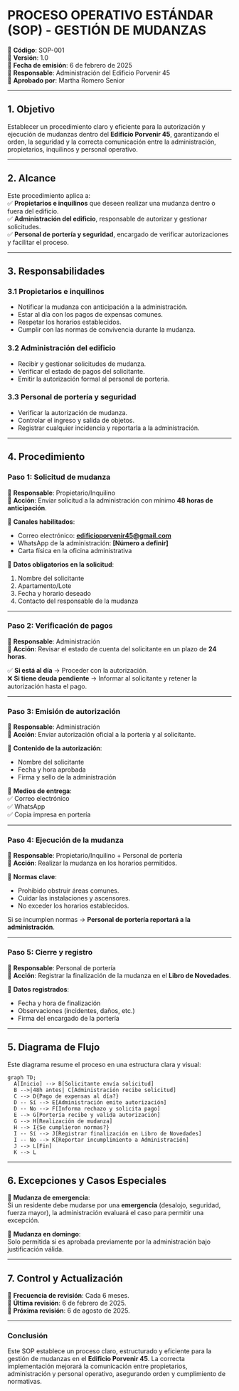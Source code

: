 # **PROCESO OPERATIVO ESTÁNDAR (SOP) - GESTIÓN DE MUDANZAS**  
📌 **Código**: SOP-001  
📌 **Versión**: 1.0  
📌 **Fecha de emisión**: 6 de febrero de 2025  
📌 **Responsable**: Administración del Edificio Porvenir 45  
📌 **Aprobado por**: Martha Romero Senior  

---

## **1. Objetivo**
Establecer un procedimiento claro y eficiente para la autorización y ejecución de mudanzas dentro del **Edificio Porvenir 45**, garantizando el orden, la seguridad y la correcta comunicación entre la administración, propietarios, inquilinos y personal operativo.  

---

## **2. Alcance**
Este procedimiento aplica a:  
✅ **Propietarios e inquilinos** que deseen realizar una mudanza dentro o fuera del edificio.  
✅ **Administración del edificio**, responsable de autorizar y gestionar solicitudes.  
✅ **Personal de portería y seguridad**, encargado de verificar autorizaciones y facilitar el proceso.  

---

## **3. Responsabilidades**
### **3.1 Propietarios e inquilinos**
- Notificar la mudanza con anticipación a la administración.  
- Estar al día con los pagos de expensas comunes.  
- Respetar los horarios establecidos.  
- Cumplir con las normas de convivencia durante la mudanza.  

### **3.2 Administración del edificio**
- Recibir y gestionar solicitudes de mudanza.  
- Verificar el estado de pagos del solicitante.  
- Emitir la autorización formal al personal de portería.  

### **3.3 Personal de portería y seguridad**
- Verificar la autorización de mudanza.  
- Controlar el ingreso y salida de objetos.  
- Registrar cualquier incidencia y reportarla a la administración.  

---

## **4. Procedimiento**
### **Paso 1: Solicitud de mudanza**
📌 **Responsable**: Propietario/Inquilino  
📌 **Acción**: Enviar solicitud a la administración con mínimo **48 horas de anticipación**.  

📍 **Canales habilitados**:  
- Correo electrónico: **edificioporvenir45@gmail.com**  
- WhatsApp de la administración: **[Número a definir]**  
- Carta física en la oficina administrativa  

📌 **Datos obligatorios en la solicitud**:  
1. Nombre del solicitante  
2. Apartamento/Lote  
3. Fecha y horario deseado  
4. Contacto del responsable de la mudanza  

---

### **Paso 2: Verificación de pagos**
📌 **Responsable**: Administración  
📌 **Acción**: Revisar el estado de cuenta del solicitante en un plazo de **24 horas**.  

✅ **Si está al día** → Proceder con la autorización.  
❌ **Si tiene deuda pendiente** → Informar al solicitante y retener la autorización hasta el pago.  

---

### **Paso 3: Emisión de autorización**
📌 **Responsable**: Administración  
📌 **Acción**: Enviar autorización oficial a la portería y al solicitante.  

📍 **Contenido de la autorización**:  
- Nombre del solicitante  
- Fecha y hora aprobada  
- Firma y sello de la administración  

📌 **Medios de entrega**:  
✅ Correo electrónico  
✅ WhatsApp  
✅ Copia impresa en portería  

---

### **Paso 4: Ejecución de la mudanza**
📌 **Responsable**: Propietario/Inquilino + Personal de portería  
📌 **Acción**: Realizar la mudanza en los horarios permitidos.  

📍 **Normas clave**:  
- Prohibido obstruir áreas comunes.  
- Cuidar las instalaciones y ascensores.  
- No exceder los horarios establecidos.  

Si se incumplen normas → **Personal de portería reportará a la administración**.  

---

### **Paso 5: Cierre y registro**
📌 **Responsable**: Personal de portería  
📌 **Acción**: Registrar la finalización de la mudanza en el **Libro de Novedades**.  

📍 **Datos registrados**:  
- Fecha y hora de finalización  
- Observaciones (incidentes, daños, etc.)  
- Firma del encargado de la portería  

---

## **5. Diagrama de Flujo**
Este diagrama resume el proceso en una estructura clara y visual:  

```mermaid
graph TD;
  A[Inicio] --> B[Solicitante envía solicitud]
  B -->|48h antes| C[Administración recibe solicitud]
  C --> D{Pago de expensas al día?}
  D -- Sí --> E[Administración emite autorización]
  D -- No --> F[Informa rechazo y solicita pago]
  E --> G[Portería recibe y valida autorización]
  G --> H[Realización de mudanza]
  H --> I{Se cumplieron normas?}
  I -- Sí --> J[Registrar finalización en Libro de Novedades]
  I -- No --> K[Reportar incumplimiento a Administración]
  J --> L[Fin]
  K --> L
```

---

## **6. Excepciones y Casos Especiales**
🚨 **Mudanza de emergencia**:  
Si un residente debe mudarse por una **emergencia** (desalojo, seguridad, fuerza mayor), la administración evaluará el caso para permitir una excepción.  

🚨 **Mudanza en domingo**:  
Solo permitida si es aprobada previamente por la administración bajo justificación válida.  

---

## **7. Control y Actualización**
📌 **Frecuencia de revisión**: Cada 6 meses.  
📌 **Última revisión**: 6 de febrero de 2025.  
📌 **Próxima revisión**: 6 de agosto de 2025.  

---

### **Conclusión**
Este SOP establece un proceso claro, estructurado y eficiente para la gestión de mudanzas en el **Edificio Porvenir 45**. La correcta implementación mejorará la comunicación entre propietarios, administración y personal operativo, asegurando orden y cumplimiento de normativas.  

